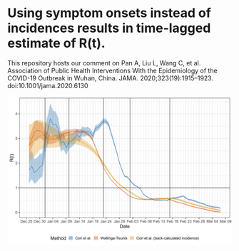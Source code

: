 # Using symptom onsets instead of incidences results in time-lagged estimate of R(t).
This repository hosts our comment on Pan A, Liu L, Wang C, et al. Association of Public Health Interventions With the Epidemiology of the COVID-19 Outbreak in Wuhan, China. JAMA. 2020;323(19):1915–1923. doi:10.1001/jama.2020.6130

![Re-analysis of the epidemic curve in Figure 1 of Pan et al. using 1) Cori et al. method, 2) W-T method and 3) Cori et al. method with back-calculated incidence curve.](rt_three_methods.png)
